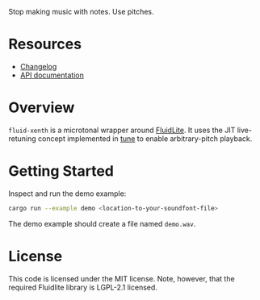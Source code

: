 Stop making music with notes. Use pitches.

# Resources

- [Changelog](https://github.com/Woyten/tune/releases)
- [API documentation](https://crates.io/crates/fluid-xenth)

# Overview

`fluid-xenth` is a microtonal wrapper around [FluidLite](https://crates.io/crates/fluidlite). It uses the JIT live-retuning concept implemented in [tune](https://crates.io/crates/tune) to enable arbitrary-pitch playback.

# Getting Started

Inspect and run the demo example:

```bash
cargo run --example demo <location-to-your-soundfont-file>
```

The demo example should create a file named `demo.wav`.

# License

This code is licensed under the MIT license. Note, however, that the required Fluidlite library is LGPL-2.1 licensed.